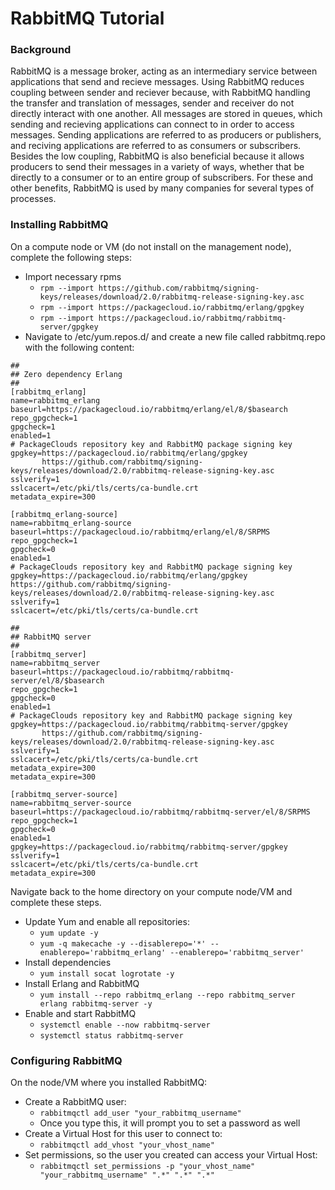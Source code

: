 # RabbitMQ Tutorial

### Background
RabbitMQ is a message broker, acting as an intermediary service between applications that send and recieve messages. Using RabbitMQ reduces coupling between sender and reciever because, with RabbitMQ handling the transfer and translation of messages, sender and receiver do not directly interact with one another. All messages are stored in queues, which sending and recieving applications can connect to in order to access messages. Sending applications are referred to as producers or publishers, and reciving applications are referred to as consumers or subscribers. Besides the low coupling, RabbitMQ is also beneficial because it allows producers to send their messages in a variety of ways, whether that be directly to a consumer or to an entire group of subscribers. For these and other benefits, RabbitMQ is used by many companies for several types of processes.

### Installing RabbitMQ
On a compute node or VM (do not install on the management node), complete the following steps:
* Import necessary rpms
    * `rpm --import https://github.com/rabbitmq/signing-keys/releases/download/2.0/rabbitmq-release-signing-key.asc`
    * `rpm --import https://packagecloud.io/rabbitmq/erlang/gpgkey`
    * `rpm --import https://packagecloud.io/rabbitmq/rabbitmq-server/gpgkey`
* Navigate to /etc/yum.repos.d/ and create a new file called rabbitmq.repo with the following content:
``` 
##
## Zero dependency Erlang
##
[rabbitmq_erlang]
name=rabbitmq_erlang
baseurl=https://packagecloud.io/rabbitmq/erlang/el/8/$basearch
repo_gpgcheck=1
gpgcheck=1
enabled=1
# PackageClouds repository key and RabbitMQ package signing key
gpgkey=https://packagecloud.io/rabbitmq/erlang/gpgkey
       https://github.com/rabbitmq/signing-keys/releases/download/2.0/rabbitmq-release-signing-key.asc
sslverify=1
sslcacert=/etc/pki/tls/certs/ca-bundle.crt
metadata_expire=300

[rabbitmq_erlang-source]
name=rabbitmq_erlang-source
baseurl=https://packagecloud.io/rabbitmq/erlang/el/8/SRPMS
repo_gpgcheck=1
gpgcheck=0
enabled=1
# PackageClouds repository key and RabbitMQ package signing key
gpgkey=https://packagecloud.io/rabbitmq/erlang/gpgkey
https://github.com/rabbitmq/signing-keys/releases/download/2.0/rabbitmq-release-signing-key.asc
sslverify=1
sslcacert=/etc/pki/tls/certs/ca-bundle.crt

##
## RabbitMQ server
##
[rabbitmq_server]
name=rabbitmq_server
baseurl=https://packagecloud.io/rabbitmq/rabbitmq-server/el/8/$basearch
repo_gpgcheck=1
gpgcheck=0
enabled=1
# PackageClouds repository key and RabbitMQ package signing key
gpgkey=https://packagecloud.io/rabbitmq/rabbitmq-server/gpgkey
       https://github.com/rabbitmq/signing-keys/releases/download/2.0/rabbitmq-release-signing-key.asc
sslverify=1
sslcacert=/etc/pki/tls/certs/ca-bundle.crt
metadata_expire=300
metadata_expire=300

[rabbitmq_server-source]
name=rabbitmq_server-source
baseurl=https://packagecloud.io/rabbitmq/rabbitmq-server/el/8/SRPMS
repo_gpgcheck=1
gpgcheck=0
enabled=1
gpgkey=https://packagecloud.io/rabbitmq/rabbitmq-server/gpgkey
sslverify=1
sslcacert=/etc/pki/tls/certs/ca-bundle.crt
metadata_expire=300
```

Navigate back to the home directory on your compute node/VM and complete these steps.
* Update Yum and enable all repositories:
    * `yum update -y`
    * `yum -q makecache -y --disablerepo='*' --enablerepo='rabbitmq_erlang' --enablerepo='rabbitmq_server'`
* Install dependencies
    * `yum install socat logrotate -y` 
* Install Erlang and RabbitMQ
    * `yum install --repo rabbitmq_erlang --repo rabbitmq_server erlang rabbitmq-server -y`
* Enable and start RabbitMQ
    * `systemctl enable --now rabbitmq-server`
    * `systemctl status rabbitmq-server`

### Configuring RabbitMQ
On the node/VM where you installed RabbitMQ:
* Create a RabbitMQ user:
    * `rabbitmqctl add_user "your_rabbitmq_username"`
    * Once you type this, it will prompt you to set a password as well
* Create a Virtual Host for this user to connect to:
    * `rabbitmqctl add_vhost "your_vhost_name"`
* Set permissions, so the user you created can access your Virtual Host:
    * `rabbitmqctl set_permissions -p "your_vhost_name" "your_rabbitmq_username" ".*" ".*" ".*"`


